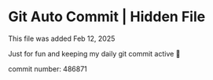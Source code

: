 # Git Auto Commit | Hidden File

This file was added Feb 12, 2025

Just for fun and keeping my daily git commit active 🤪

commit number: 486871
